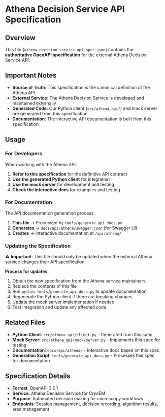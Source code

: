 # Athena Decision Service API Specification

## Overview

This file (`athena-decision-service-api-spec.json`) contains the **authoritative OpenAPI specification** for the external Athena Decision Service API.

## Important Notes

- **Source of Truth**: This specification is the canonical definition of the Athena API
- **External Service**: The Athena Decision Service is developed and maintained externally
- **Generated Code**: Our Python client (`src/athena_api/`) and mock server are generated from this specification
- **Documentation**: The interactive API documentation is built from this specification

## Usage

### For Developers

When working with the Athena API:

1. **Refer to this specification** for the definitive API contract
2. **Use the generated Python client** for integration
3. **Use the mock server** for development and testing
4. **Check the interactive docs** for examples and testing

### For Documentation

The API documentation generation process:

1. **This file** → Processed by `tools/generate_api_docs.py`
2. **Generates** → `docs/api/athena/swagger.json` (for Swagger UI)
3. **Creates** → Interactive documentation at `/api/athena/`

### Updating the Specification

⚠️ **Important**: This file should only be updated when the external Athena service changes their API specification.

**Process for updates**:
1. Obtain the new specification from the Athena service maintainers
2. Replace the contents of this file
3. Run `python tools/generate_api_docs.py` to update documentation
4. Regenerate the Python client if there are breaking changes
5. Update the mock server implementation if needed
6. Test integration and update any affected code

## Related Files

- **Python Client**: `src/athena_api/client.py` - Generated from this spec
- **Mock Server**: `src/athena_api/mock/server.py` - Implements this spec for testing
- **Documentation**: `docs/api/athena/` - Interactive docs based on this spec
- **Generation Script**: `tools/generate_api_docs.py` - Processes this spec for documentation

## Specification Details

- **Format**: OpenAPI 3.0.1
- **Service**: Athena Decision Service for CryoEM
- **Purpose**: Automated decision making for microscopy workflows
- **Endpoints**: Session management, decision recording, algorithm results, area management
